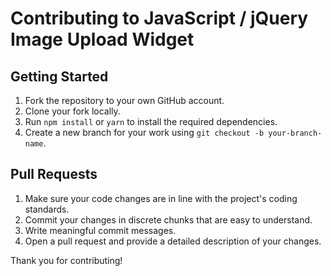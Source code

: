 
# Contributing to JavaScript / jQuery Image Upload Widget

## Getting Started

1. Fork the repository to your own GitHub account.
2. Clone your fork locally.
3. Run `npm install` or `yarn` to install the required dependencies.
4. Create a new branch for your work using `git checkout -b your-branch-name`.

## Pull Requests

1. Make sure your code changes are in line with the project's coding standards.
2. Commit your changes in discrete chunks that are easy to understand.
3. Write meaningful commit messages.
4. Open a pull request and provide a detailed description of your changes.

Thank you for contributing!
